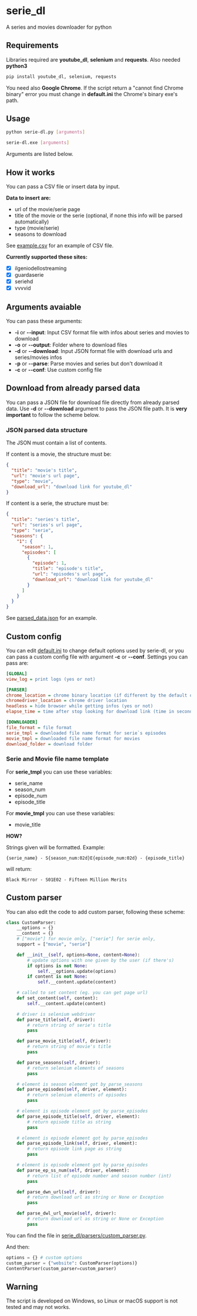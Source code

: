 # serie_dl

A series and movies downloader for python

## Requirements

Libraries required are **youtube_dl**, **selenium** and **requests**. Also needed **python3**

```bash
pip install youtube_dl, selenium, requests
```

You need also **Google Chrome**. If the script return a "cannot find Chrome binary" error you must change in **default.ini** the Chrome's binary exe's path.

## Usage

```bash
python serie-dl.py [arguments]
```

```bash
serie-dl.exe [arguments]
```

Arguments are listed below.

## How it works

You can pass a CSV file or insert data by input.

**Data to insert are:**

- url of the movie/serie page
- title of the movie or the serie (optional, if none this info will be parsed automatically)
- type (movie/serie)
- seasons to download

See [example.csv](example.csv) for an example of CSV file.

**Currently supported these sites:**

- [x] ilgeniodellostreaming
- [x] guardaserie
- [x] seriehd
- [x] vvvvid

## Arguments avaiable

You can pass these arguments:

- **-i** or **--input**: Input CSV format file with infos about series and movies to download
- **-o** or **--output**: Folder where to download files
- **-d** or **--download**: Input JSON format file with download urls and series/movies infos
- **-p** or **--parse**: Parse movies and series but don't download it
- **-c** or **--conf**: Use custom config file

## Download from already parsed data

You can pass a JSON file for download file directly from already parsed data. Use **-d** or **--download** argument to pass the JSON file path. It is **very important** to follow the scheme below.

### JSON parsed data structure

The JSON must contain a list of contents.

If content is a movie, the structure must be:

```json
{
  "title": "movie's title",
  "url": "movie's url page",
  "type": "movie",
  "download_url": "download link for youtube_dl"
}
```

If content is a serie, the structure must be:

```json
{
  "title": "series's title",
  "url": "series's url page",
  "type": "serie",
  "seasons": {
    "1": {
      "season": 1,
      "episodes": [
        {
          "episode": 1,
          "title": "episode's title",
          "url": "episodes's url page",
          "download_url": "download link for youtube_dl"
        }
      ]
    }
  }
}
```

See [parsed_data.json](parsed_data.json) for an example.

## Custom config

You can edit [default.ini](default.ini) to change default options used by serie-dl, or you can pass a custom config file with argument **-c** or **--conf**. Settings you can pass are:

```ini
[GLOBAL]
view_log = print logs (yes or not)

[PARSER]
chrome_location = chrome binary location (if different by the default one)
chromedriver_location = chrome driver location
headless = hide browser while getting infos (yes or not)
elapse_time = time after stop looking for download link (time in seconds)

[DOWNLOADER]
file_format = file format
serie_tmpl = downloaded file name format for serie`s episodes
movie_tmpl = downloaded file name format for movies
download_folder = download folder
```

### Serie and Movie file name template

For **serie_tmpl** you can use these variables:

- serie_name
- season_num
- episode_num
- episode_title

For **movie_tmpl** you can use these variables:

- movie_title

**HOW?**

Strings given will be formatted. Example:

`{serie_name} - S{season_num:02d}E{episode_num:02d} - {episode_title}`

will return:

`Black Mirror - S01E02 - Fifteen Million Merits`

## Custom parser

You can also edit the code to add custom parser, following these scheme:

```python
class CustomParser:
    __options = {}
    __content = {}
    # ["movie"] for movie only, ["serie"] for serie only,
    support = ["movie", "serie"]

    def __init__(self, options=None, content=None):
        # update options with one given by the user (if there's)
        if options is not None:
            self.__options.update(options)
        if content is not None:
            self.__content.update(content)

    # called to set content (eg. you can get page url)
    def set_content(self, content):
        self.__content.update(content)

    # driver is selenium webdriver
    def parse_title(self, driver):
        # return string of serie's title
        pass

    def parse_movie_title(self, driver):
        # return string of movie's title
        pass

    def parse_seasons(self, driver):
        # return selenium elements of seasons
        pass

    # element is season element got by parse_seasons
    def parse_episodes(self, driver, element):
        # return selenium elements of episodes
        pass

    # element is episode element got by parse_episodes
    def parse_episode_title(self, driver, element):
        # return episode title as string
        pass

    # element is episode element got by parse_episodes
    def parse_episode_link(self, driver, element):
        # return episode link page as string
        pass

    # element is episode element got by parse_episodes
    def parse_ep_ss_num(self, driver, element):
        # return list of episode number and season number (int)
        pass

    def parse_dwn_url(self, driver):
        # return download url as string or None or Exception
        pass

    def parse_dwl_url_movie(self, driver):
        # return download url as string or None or Exception
        pass
```

You can find the file in [serie_dl/parsers/custom_parser.py](serie_dl/parsers/custom_parser.py).

And then:

```python
options = {} # custom options
custom_parser = {"website": CustomParser(options)}
ContentParser(custom_parser=custom_parser)
```

## Warning

The script is developed on Windows, so Linux or macOS support is not tested and may not works.
